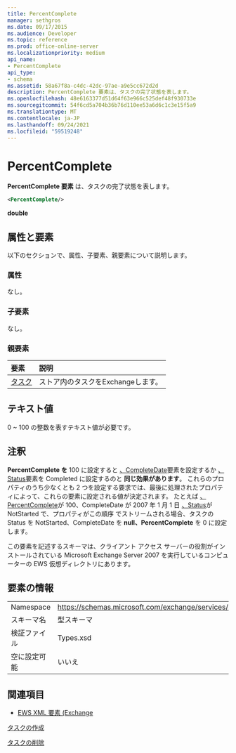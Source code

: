 ```yaml
---
title: PercentComplete
manager: sethgros
ms.date: 09/17/2015
ms.audience: Developer
ms.topic: reference
ms.prod: office-online-server
ms.localizationpriority: medium
api_name:
- PercentComplete
api_type:
- schema
ms.assetid: 58a67f8a-c4dc-42dc-97ae-a9e5cc672d2d
description: PercentComplete 要素は、タスクの完了状態を表します。
ms.openlocfilehash: 48e6163377d51d64f63e966c525def48f930733e
ms.sourcegitcommit: 54f6cd5a704b36b76d110ee53a6d6c1c3e15f5a9
ms.translationtype: MT
ms.contentlocale: ja-JP
ms.lasthandoff: 09/24/2021
ms.locfileid: "59519248"
---
```

# <a name="percentcomplete"></a>PercentComplete

**PercentComplete 要素** は、タスクの完了状態を表します。 
  
```xml
<PercentComplete/>
```

 **double**
## <a name="attributes-and-elements"></a>属性と要素

以下のセクションで、属性、子要素、親要素について説明します。
  
### <a name="attributes"></a>属性

なし。
  
### <a name="child-elements"></a>子要素

なし。
  
### <a name="parent-elements"></a>親要素

|**要素**|**説明**|
|:-----|:-----|
|[タスク](task.md) <br/> |ストア内のタスクをExchangeします。  <br/> |
   
## <a name="text-value"></a>テキスト値

0 ~ 100 の整数を表すテキスト値が必要です。
  
## <a name="remarks"></a>注釈

**PercentComplete を** 100 に設定すると [、CompleteDate](completedate.md)要素を設定するか [、Status](status.md)要素を Completed に設定するのと **同じ効果があります**。 これらのプロパティのうち少なくとも 2 つを設定する要求では、最後に処理されたプロパティによって、これらの要素に設定される値が決定されます。 たとえば [、PercentComplete](completedate.md)が 100、CompleteDate が 2007 年 1 月 1 日 [、Status](status.md)が NotStarted で、プロパティがこの順序 [](status.md)でストリームされる場合、タスクの Status を NotStarted、CompleteDate を [](completedate.md)**null、PercentComplete** を 0 に設定します。   
  
この要素を記述するスキーマは、クライアント アクセス サーバーの役割がインストールされている Microsoft Exchange Server 2007 を実行しているコンピューターの EWS 仮想ディレクトリにあります。
  
## <a name="element-information"></a>要素の情報

|||
|:-----|:-----|
|Namespace  <br/> |https://schemas.microsoft.com/exchange/services/2006/types  <br/> |
|スキーマ名  <br/> |型スキーマ  <br/> |
|検証ファイル  <br/> |Types.xsd  <br/> |
|空に設定可能  <br/> |いいえ  <br/> |
   
## <a name="see-also"></a>関連項目



- [EWS XML 要素 (Exchange](ews-xml-elements-in-exchange.md)


[タスクの作成](https://msdn.microsoft.com/library/0ef97334-e8a0-4f67-a23a-dd9e2bbad49f%28Office.15%29.aspx)
  
[タスクの削除](https://msdn.microsoft.com/library/a3d7e25f-8a35-4901-b1d9-d31f418ab340%28Office.15%29.aspx)

